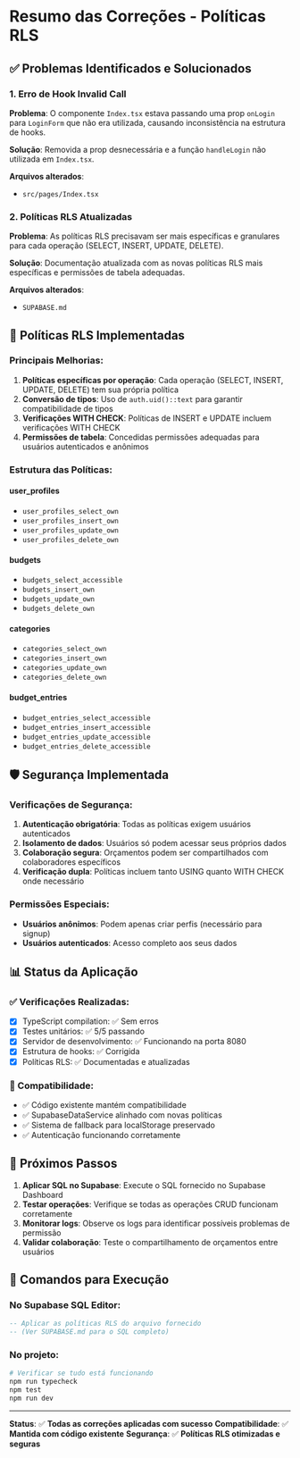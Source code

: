 # Resumo das Correções - Políticas RLS

## ✅ Problemas Identificados e Solucionados

### 1. Erro de Hook Invalid Call

**Problema**: O componente `Index.tsx` estava passando uma prop `onLogin` para `LoginForm` que não era utilizada, causando inconsistência na estrutura de hooks.

**Solução**: Removida a prop desnecessária e a função `handleLogin` não utilizada em `Index.tsx`.

**Arquivos alterados**:

- `src/pages/Index.tsx`

### 2. Políticas RLS Atualizadas

**Problema**: As políticas RLS precisavam ser mais específicas e granulares para cada operação (SELECT, INSERT, UPDATE, DELETE).

**Solução**: Documentação atualizada com as novas políticas RLS mais específicas e permissões de tabela adequadas.

**Arquivos alterados**:

- `SUPABASE.md`

## 🔧 Políticas RLS Implementadas

### Principais Melhorias:

1. **Políticas específicas por operação**: Cada operação (SELECT, INSERT, UPDATE, DELETE) tem sua própria política
2. **Conversão de tipos**: Uso de `auth.uid()::text` para garantir compatibilidade de tipos
3. **Verificações WITH CHECK**: Políticas de INSERT e UPDATE incluem verificações WITH CHECK
4. **Permissões de tabela**: Concedidas permissões adequadas para usuários autenticados e anônimos

### Estrutura das Políticas:

#### user_profiles

- `user_profiles_select_own`
- `user_profiles_insert_own`
- `user_profiles_update_own`
- `user_profiles_delete_own`

#### budgets

- `budgets_select_accessible`
- `budgets_insert_own`
- `budgets_update_own`
- `budgets_delete_own`

#### categories

- `categories_select_own`
- `categories_insert_own`
- `categories_update_own`
- `categories_delete_own`

#### budget_entries

- `budget_entries_select_accessible`
- `budget_entries_insert_accessible`
- `budget_entries_update_accessible`
- `budget_entries_delete_accessible`

## 🛡️ Segurança Implementada

### Verificações de Segurança:

1. **Autenticação obrigatória**: Todas as políticas exigem usuários autenticados
2. **Isolamento de dados**: Usuários só podem acessar seus próprios dados
3. **Colaboração segura**: Orçamentos podem ser compartilhados com colaboradores específicos
4. **Verificação dupla**: Políticas incluem tanto USING quanto WITH CHECK onde necessário

### Permissões Especiais:

- **Usuários anônimos**: Podem apenas criar perfis (necessário para signup)
- **Usuários autenticados**: Acesso completo aos seus dados

## 📊 Status da Aplicação

### ✅ Verificações Realizadas:

- [x] TypeScript compilation: ✅ Sem erros
- [x] Testes unitários: ✅ 5/5 passando
- [x] Servidor de desenvolvimento: ✅ Funcionando na porta 8080
- [x] Estrutura de hooks: ✅ Corrigida
- [x] Políticas RLS: ✅ Documentadas e atualizadas

### 🔄 Compatibilidade:

- ✅ Código existente mantém compatibilidade
- ✅ SupabaseDataService alinhado com novas políticas
- ✅ Sistema de fallback para localStorage preservado
- ✅ Autenticação funcionando corretamente

## 🚀 Próximos Passos

1. **Aplicar SQL no Supabase**: Execute o SQL fornecido no Supabase Dashboard
2. **Testar operações**: Verifique se todas as operações CRUD funcionam corretamente
3. **Monitorar logs**: Observe os logs para identificar possíveis problemas de permissão
4. **Validar colaboração**: Teste o compartilhamento de orçamentos entre usuários

## 📝 Comandos para Execução

### No Supabase SQL Editor:

```sql
-- Aplicar as políticas RLS do arquivo fornecido
-- (Ver SUPABASE.md para o SQL completo)
```

### No projeto:

```bash
# Verificar se tudo está funcionando
npm run typecheck
npm test
npm run dev
```

---

**Status**: ✅ **Todas as correções aplicadas com sucesso**
**Compatibilidade**: ✅ **Mantida com código existente**
**Segurança**: ✅ **Políticas RLS otimizadas e seguras**
